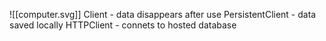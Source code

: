 ![[computer.svg]]
Client - data disappears after use
PersistentClient - data saved locally
HTTPClient - connets to hosted database
